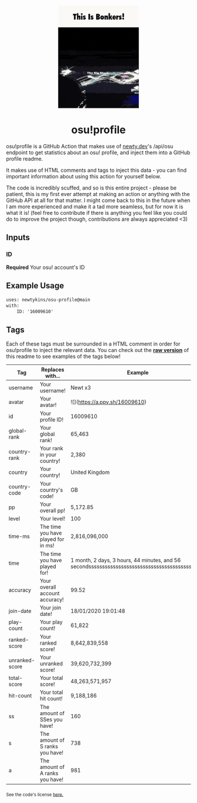 <div align="center">
    <img src="readme.gif">
    <h1>osu!profile</h1>
</div>

osu!profile is a GitHub Action that makes use of [newty.dev](https://newty.dev/)'s /api/osu endpoint to get statistics about an osu! profile, and inject them into a GitHub profile readme.

It makes use of HTML comments and tags to inject this data - you can find important information about using this action for yourself below.

The code is incredibly scuffed, and so is this entire project - please be patient, this is my first ever attempt at making an action or anything with the GitHub API at all for that matter. I might come back to this in the future when I am more experienced and make it a tad more seamless, but for now it is what it is! (feel free to contribute if there is anything you feel like you could do to improve the project though, contributions are always appreciated <3)

## Inputs

### ID

**Required** Your osu! account's ID

## Example Usage

```
uses: newtykins/osu-profile@main
with:
	ID: '16009610'
```

## Tags

Each of these tags must be surrounded in a HTML comment in order for osu!profile to inject the relevant data. You can check out the [**raw version**](https://raw.githubusercontent.com/newtykins/osu-profile/main/readme.md) of this readme to see examples of the tags below!

| Tag            | Replaces with...                    | Example                                                                     |
| -------------- | ----------------------------------- | --------------------------------------------------------------------------- |
| username       | Your username!                      | <!--osu-username-->Newt x3<!--osu-username-->                               |
| avatar         | Your avatar!                        | ![](<!--osu-avatar-->https://a.ppy.sh/16009610<!--osu-avatar-->)                                     |
| id             | Your profile ID!                    | <!--osu-id-->16009610<!--osu-id-->                                          |
| global-rank    | Your global rank!                   | <!--osu-global-rank-->65,463<!--osu-global-rank-->                         |
| country-rank   | Your rank in your country!          | <!--osu-country-rank-->2,380<!--osu-country-rank-->                        |
| country        | Your country!                       | <!--osu-country-->United Kingdom<!--osu-country-->                          |
| country-code   | Your country's code!                | <!--osu-country-code-->GB<!--osu-country-code-->                            |
| pp             | Your overall pp!                    | <!--osu-pp-->5,172.85<!--osu-pp-->                                              |
| level          | Your level!                         | <!--osu-level-->100<!--osu-level-->                                         |
| time-ms        | The time you have played for in ms! | <!--osu-time-ms-->2,816,096,000<!--osu-time-ms-->                                        |
| time           | The time you have played for!       | <!--osu-time-->1 month, 2 days, 3 hours, 44 minutes, and 56 secondsssssssssssssssssssssssssssssssssssssssssss<!--osu-time--> |
| accuracy       | Your overall account accuracy!      | <!--osu-accuracy-->99.52<!--osu-accuracy-->                                 |
| join-date      | Your join date!                     | <!--osu-join-date-->18/01/2020 19:01:48<!--osu-join-date-->         |
| play-count     | Your play count!                    | <!--osu-play-count-->61,822<!--osu-play-count-->                            |
| ranked-score   | Your ranked score!                  | <!--osu-ranked-score-->8,642,839,558<!--osu-ranked-score-->                 |
| unranked-score | Your unranked score!                | <!--osu-unranked-score-->39,620,732,399<!--osu-unranked-score-->                          |
| total-score    | Your total score!                   | <!--osu-total-score-->48,263,571,957<!--osu-total-score-->                  |
| hit-count      | Your total hit count!               | <!--osu-hit-count-->9,188,186<!--osu-hit-count-->                                    |
| ss             | The amount of SSes you have!        | <!--osu-ss-->160<!--osu-ss-->                                               |
| s              | The amount of S ranks you have!     | <!--osu-s-->738<!--osu-s-->                                                 |
| a              | The amount of A ranks you have!     | <!--osu-a-->981<!--osu-a-->                                                 |

<sub>See the code's license <a href="license.md">here.</sub>
